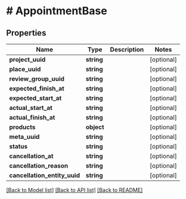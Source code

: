 # # AppointmentBase

## Properties

Name | Type | Description | Notes
------------ | ------------- | ------------- | -------------
**project_uuid** | **string** |  | [optional]
**place_uuid** | **string** |  | [optional]
**review_group_uuid** | **string** |  | [optional]
**expected_finish_at** | **string** |  | [optional]
**expected_start_at** | **string** |  | [optional]
**actual_start_at** | **string** |  | [optional]
**actual_finish_at** | **string** |  | [optional]
**products** | **object** |  | [optional]
**meta_uuid** | **string** |  | [optional]
**status** | **string** |  | [optional]
**cancellation_at** | **string** |  | [optional]
**cancellation_reason** | **string** |  | [optional]
**cancellation_entity_uuid** | **string** |  | [optional]

[[Back to Model list]](../../README.md#models) [[Back to API list]](../../README.md#endpoints) [[Back to README]](../../README.md)
